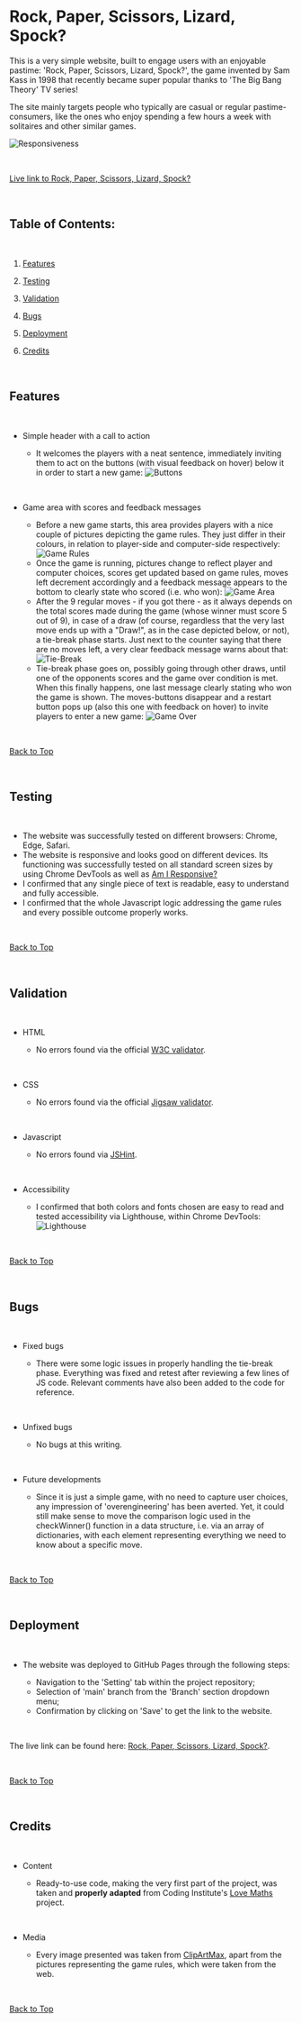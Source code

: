 # Rock, Paper, Scissors, Lizard, Spock?

This is a very simple website, built to engage users with an enjoyable pastime: 'Rock, Paper, Scissors, Lizard, Spock?', the game invented by Sam Kass in 1998 that recently became super popular thanks to 'The Big Bang Theory' TV series!

The site mainly targets people who typically are casual or regular pastime-consumers, like the ones who enjoy spending a few hours a week with solitaires and other similar games.

![Responsiveness](/assets/media/responsiveness.png "Responsive Design")

<br>

[Live link to Rock, Paper, Scissors, Lizard, Spock?](https://maurizio-github.github.io/portfolio-project-2/)

<br>

## Table of Contents:

<br>

1. [Features](#features)

2. [Testing](#testing)

3. [Validation](#validation)

4. [Bugs](#bugs)

5. [Deployment](#deployment)

6. [Credits](#credits)

<br>

## Features

<br>

- Simple header with a call to action

    - It welcomes the players with a neat sentence, immediately inviting them to act on the buttons (with visual feedback on hover) below it in order to start a new game:
    ![Buttons](/assets/media/buttons.png "Buttons")

<br>

- Game area with scores and feedback messages

    - Before a new game starts, this area provides players with a nice couple of pictures depicting the game rules. They just differ in their colours, in relation to player-side and computer-side respectively:
    ![Game Rules](/assets/media/images-area.png "Game Rules")
    - Once the game is running, pictures change to reflect player and computer choices, scores get updated based on game rules, moves left decrement accordingly and a feedback message appears to the bottom to clearly state who scored (i.e. who won):
    ![Game Area](/assets/media/game-area.png "Game Area")
    - After the 9 regular moves - if you got there - as it always depends on the total scores made during the game (whose winner must score 5 out of 9), in case of a draw (of course, regardless that the very last move ends up with a "Draw!", as in the case depicted below, or not), a tie-break phase starts. Just next to the counter saying that there are no moves left, a very clear feedback message warns about that:
    ![Tie-Break](/assets/media/tie-break.png "Tie-Break")
    - Tie-break phase goes on, possibly going through other draws, until one of the opponents scores and the game over condition is met. When this finally happens, one last message clearly stating who won the game is shown. The moves-buttons disappear and a restart button pops up (also this one with feedback on hover) to invite players to enter a new game:
    ![Game Over](/assets/media/game-over.png "Game Over")

<br>

[Back to Top](#table-of-contents)

<br>

## Testing

<br>

- The website was successfully tested on different browsers: Chrome, Edge, Safari.
- The website is responsive and looks good on different devices. Its functioning was successfully tested on all standard screen sizes by using Chrome DevTools as well as [Am I Responsive?](https://ui.dev/amiresponsive)
- I confirmed that any single piece of text is readable, easy to understand and fully accessible.
- I confirmed that the whole Javascript logic addressing the game rules and every possible outcome properly works.

<br>

[Back to Top](#table-of-contents)

<br>

## Validation

<br>

- HTML

    - No errors found via the official [W3C validator](https://validator.w3.org/#validate_by_input).

<br>

- CSS

    - No errors found via the official [Jigsaw validator](https://jigsaw.w3.org/css-validator/#validate_by_input).

<br>

- Javascript

    - No errors found via [JSHint](https://jshint.com/).

<br>

- Accessibility

    - I confirmed that both colors and fonts chosen are easy to read and tested accessibility via Lighthouse, within Chrome DevTools:
    ![Lighthouse](/assets/media/performance-lighthouse.png "Performance Analysis")

<br>

[Back to Top](#table-of-contents)

<br>

## Bugs

<br>

- Fixed bugs

    - There were some logic issues in properly handling the tie-break phase. Everything was fixed and retest after reviewing a few lines of JS code. Relevant comments have also been added to the code for reference.

<br>

- Unfixed bugs

    - No bugs at this writing.

<br>

- Future developments

    - Since it is just a simple game, with no need to capture user choices, any impression of 'overengineering' has been averted. Yet, it could still make sense to move the comparison logic used in the checkWinner() function in a data structure, i.e. via an array of dictionaries, with each element representing everything we need to know about a specific move.

<br>

[Back to Top](#table-of-contents)

<br>

## Deployment

<br>

- The website was deployed to GitHub Pages through the following steps:

    - Navigation to the 'Setting' tab within the project repository;
    - Selection of 'main' branch from the 'Branch' section dropdown menu;
    - Confirmation by clicking on 'Save' to get the link to the website.

<br>

The live link can be found here: [Rock, Paper, Scissors, Lizard, Spock?](https://maurizio-github.github.io/portfolio-project-2/).

<br>

[Back to Top](#table-of-contents)

<br>

## Credits

<br>

- Content

    - Ready-to-use code, making the very first part of the project, was taken and **properly adapted** from Coding Institute's [Love Maths](https://github.com/Code-Institute-Org/love-maths) project.

<br>

- Media

    - Every image presented was taken from [ClipArtMax](https://www.clipartmax.com/), apart from the pictures representing the game rules, which were taken from the web.

<br>

[Back to Top](#table-of-contents)